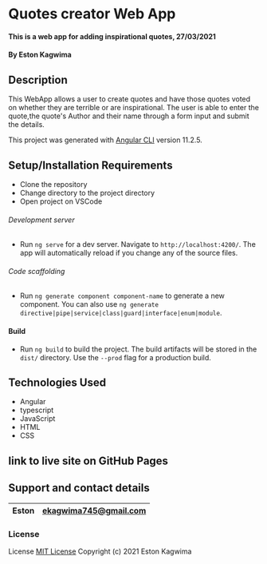# Quotes creator Web App

#### This is a web app for adding inspirational quotes, 27/03/2021

#### By **Eston Kagwima**

## Description

This WebApp allows a user to create quotes and have
those quotes voted on whether they are terrible or are inspirational. The user is able to enter the quote,the quote's Author and
their name through a form input and submit the details.

This project was generated with [Angular CLI](https://github.com/angular/angular-cli) version 11.2.5.

## Setup/Installation Requirements

- Clone the repository
- Change directory to the project directory
- Open project on VSCode

###### Development server

- Run `ng serve` for a dev server. Navigate to `http://localhost:4200/`. The app will automatically reload if you change any of the source files.

###### Code scaffolding

- Run `ng generate component component-name` to generate a new component. You can also use `ng generate directive|pipe|service|class|guard|interface|enum|module`.

#### Build

- Run `ng build` to build the project. The build artifacts will be stored in the `dist/` directory. Use the `--prod` flag for a production build.

## Technologies Used

- Angular
- typescript
- JavaScript
- HTML
- CSS

## link to live site on GitHub Pages

## Support and contact details

| Eston | ekagwima745@gmail.com |
| ----- | --------------------- |

### License

License
[MIT License](https://choosealicense.com/licenses/mit/)
Copyright (c) 2021 Eston Kagwima
